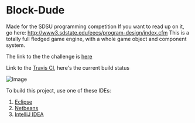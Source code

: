Block-Dude
==========

Made for the SDSU programming competition
If you want to read up on it, go here: http://www3.sdstate.edu/eecs/program-design/index.cfm
This is a totally full fledged game engine, with a whole game object and component system.

The link to the the challenge is [here](http://www.sdstate.edu/eecs/program-design/upload/PDC-2015-Problem-Description.pdf)

Link to the [Travis CI](https://travis-ci.org/thomaslauer/Block-Dude), here's the current build status

![Image](https://travis-ci.org/thomaslauer/Block-Dude.svg?branch=master)

To build this project, use one of these IDEs:

1.  [Eclipse](https://eclipse.org/)
2.  [Netbeans](https://netbeans.org/)
3.  [IntelliJ IDEA](https://www.jetbrains.com/idea/)
